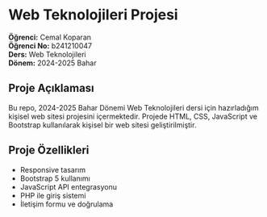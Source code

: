 # Web Teknolojileri Projesi

**Öğrenci:** Cemal Koparan  
**Öğrenci No:** b241210047  
**Ders:** Web Teknolojileri  
**Dönem:** 2024-2025 Bahar  

## Proje Açıklaması

Bu repo, 2024-2025 Bahar Dönemi Web Teknolojileri dersi için hazırladığım kişisel web sitesi projesini içermektedir. Projede HTML, CSS, JavaScript ve Bootstrap kullanılarak kişisel bir web sitesi geliştirilmiştir.

## Proje Özellikleri

- Responsive tasarım
- Bootstrap 5 kullanımı
- JavaScript API entegrasyonu
- PHP ile giriş sistemi
- İletişim formu ve doğrulama
